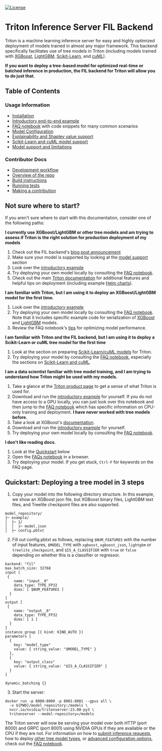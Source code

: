 <!--
# Copyright (c) 2020-2022, NVIDIA CORPORATION. All rights reserved.
#
# Redistribution and use in source and binary forms, with or without
# modification, are permitted provided that the following conditions
# are met:
#  * Redistributions of source code must retain the above copyright
#    notice, this list of conditions and the following disclaimer.
#  * Redistributions in binary form must reproduce the above copyright
#    notice, this list of conditions and the following disclaimer in the
#    documentation and/or other materials provided with the distribution.
#  * Neither the name of NVIDIA CORPORATION nor the names of its
#    contributors may be used to endorse or promote products derived
#    from this software without specific prior written permission.
#
# THIS SOFTWARE IS PROVIDED BY THE COPYRIGHT HOLDERS ``AS IS'' AND ANY
# EXPRESS OR IMPLIED WARRANTIES, INCLUDING, BUT NOT LIMITED TO, THE
# IMPLIED WARRANTIES OF MERCHANTABILITY AND FITNESS FOR A PARTICULAR
# PURPOSE ARE DISCLAIMED.  IN NO EVENT SHALL THE COPYRIGHT OWNER OR
# CONTRIBUTORS BE LIABLE FOR ANY DIRECT, INDIRECT, INCIDENTAL, SPECIAL,
# EXEMPLARY, OR CONSEQUENTIAL DAMAGES (INCLUDING, BUT NOT LIMITED TO,
# PROCUREMENT OF SUBSTITUTE GOODS OR SERVICES; LOSS OF USE, DATA, OR
# PROFITS; OR BUSINESS INTERRUPTION) HOWEVER CAUSED AND ON ANY THEORY
# OF LIABILITY, WHETHER IN CONTRACT, STRICT LIABILITY, OR TORT
# (INCLUDING NEGLIGENCE OR OTHERWISE) ARISING IN ANY WAY OUT OF THE USE
# OF THIS SOFTWARE, EVEN IF ADVISED OF THE POSSIBILITY OF SUCH DAMAGE.
-->

[![License](https://img.shields.io/badge/License-Apache%202.0-blue.svg)](https://opensource.org/licenses/Apache-2.0)

# Triton Inference Server FIL Backend

Triton is a machine learning inference server for easy and highly optimized
deployment of models trained in almost any major framework. This backend
specifically facilitates use of tree models in Triton (including models trained
with [XGBoost](https://xgboost.readthedocs.io/en/stable/),
[LightGBM](https://lightgbm.readthedocs.io/en/v3.3.2/),
[Scikit-Learn](https://scikit-learn.org/stable/), and
[cuML](https://docs.rapids.ai/api/cuml/stable/)).

**If you want to deploy a tree-based model for optimized real-time or
batched inference in production, the FIL backend for Triton will allow you to
do just that.**

## Table of Contents
### Usage Information
- [Installation](docs/install.md)
- [Introductory end-to-end
  example](https://nbviewer.org/github/triton-inference-server/fil_backend/blob/main/notebooks/categorical-fraud-detection/Fraud_Detection_Example.ipynb)
- [FAQ
  notebook](https://nbviewer.org/github/triton-inference-server/fil_backend/blob/main/notebooks/faq/FAQs.ipynb) with code snippets for many common scenarios
- [Model Configuration](docs/model_config.md)
- [Explainability and Shapley value support](docs/explainability.md)
- [Scikit-Learn and cuML model support](docs/sklearn_and_cuml.md)
- [Model support and limitations](docs/model_support.md)

### Contributor Docs
- [Development workflow](docs/workflow.md)
- [Overview of the repo](docs/repo_overview.md)
- [Build instructions](docs/build.md)
- [Running tests](docs/tests.md)
- [Making a contribution](https://github.com/triton-inference-server/fil_backend/blob/main/CONTRIBUTING.md)

## Not sure where to start?
If you aren't sure where to start with this documentation, consider one of the
following paths:

**I currently use XGBoost/LightGBM or other tree models and am trying to assess if Triton is the right solution for production deployment of my models**

1. Check out the FIL backend's [blog post announcement](https://developer.nvidia.com/blog/real-time-serving-for-xgboost-scikit-learn-randomforest-lightgbm-and-more/)
2. Make sure your model is supported by looking at the [model support](docs/model_support.md) section
2. Look over the [introductory example](https://nbviewer.org/github/triton-inference-server/fil_backend/blob/main/notebooks/categorical-fraud-detection/Fraud_Detection_Example.ipynb)
3. Try deploying your own model locally by consulting the [FAQ notebook](https://nbviewer.org/github/triton-inference-server/fil_backend/blob/main/notebooks/faq/FAQs.ipynb).
4. Check out the main [Triton documentation](https://github.com/triton-inference-server/server#triton-inference-server) for additional features and helpful tips on deployment (including example [Helm charts](https://github.com/triton-inference-server/server/blob/main/deploy/gcp/README.md#kubernetes-deploy-triton-inference-server-cluster)).

**I am familiar with Triton, but I am using it to deploy an XGBoost/LightGBM model for the first time.**

1. Look over the [introductory example](https://nbviewer.org/github/triton-inference-server/fil_backend/blob/main/notebooks/categorical-fraud-detection/Fraud_Detection_Example.ipynb)
2. Try deploying your own model locally by consulting the [FAQ notebook](https://nbviewer.org/github/triton-inference-server/fil_backend/blob/main/notebooks/faq/FAQs.ipynb). Note that it includes specific example code for serialization of [XGBoost](https://nbviewer.org/github/triton-inference-server/fil_backend/blob/main/notebooks/faq/FAQs.ipynb#Example-1.1:-Serializing-an-XGBoost-model) and [LightGBM](https://nbviewer.org/github/triton-inference-server/fil_backend/blob/main/notebooks/faq/FAQs.ipynb#Example-1.2-Serializing-a-LightGBM-model) models.
3. Review the FAQ notebook's [tips](https://nbviewer.org/github/triton-inference-server/fil_backend/blob/main/notebooks/faq/FAQs.ipynb#Example-9:-Optimizing-model-performance) for optimizing model performance.

**I am familiar with Triton and the FIL backend, but I am using it to deploy a Scikit-Learn or cuML tree model for the first time**

1. Look at the section on preparing [Scikit-Learn/cuML models](docs/sklearn_and_cuml.md) for Triton.
2. Try deploying your model by consulting the [FAQ notebook](https://nbviewer.org/github/triton-inference-server/fil_backend/blob/main/notebooks/faq/FAQs.ipynb), especially the sections on [Scikit-Learn and cuML](https://nbviewer.org/github/triton-inference-server/fil_backend/blob/main/notebooks/faq/FAQs.ipynb#FAQ-1.3-Can-I-deploy-Scikit-Learn/cuML-models-serialized-with-Pickle?).

**I am a data scientist familiar with tree model training, and I am trying to understand how Triton might be used with my models.**

1. Take a glance at the [Triton product page](https://developer.nvidia.com/nvidia-triton-inference-server) to get a sense of what Triton is used for.
2. Download and run the [introductory example](https://github.com/triton-inference-server/fil_backend/tree/main/notebooks/categorical-fraud-detection) for yourself. If you do not have access to a GPU locally, you can just look over this notebook and then jump to the [FAQ notebook](https://github.com/triton-inference-server/fil_backend/tree/main/notebooks/faq) which has specific information on CPU-only training and deployment.
**I have never worked with tree models before.**
1. Take a look at XGBoost's [documentation](https://xgboost.readthedocs.io/en/stable/get_started.html#python).
2. Download and run the [introductory example](https://github.com/triton-inference-server/fil_backend/tree/main/notebooks/categorical-fraud-detection) for yourself.
3. Try deploying your own model locally by consulting the [FAQ notebook](https://nbviewer.org/github/triton-inference-server/fil_backend/blob/main/notebooks/faq/FAQs.ipynb).

**I don't like reading docs.**

1. Look at the
   [Quickstart](https://github.com/triton-inference-server/fil_backend#quickstart-deploying-a-tree-model-in-3-steps) below
2. Open the [FAQs notebook](https://nbviewer.org/github/triton-inference-server/fil_backend/blob/main/notebooks/faq/FAQs.ipynb) in a browser.
3. Try deploying your model. If you get stuck, `Ctrl-F` for keywords on the
   FAQ page.


## Quickstart: Deploying a tree model in 3 steps
1. Copy your model into the following directory structure. In this
   example, we show an XGBoost json file, but XGBoost binary files,
   LightGBM text files, and Treelite checkpoint files are also supported.
```
model_repository/
├─ example/
│  ├─ 1/
│  │  ├─ model.json
│  ├─ config.pbtxt
```
2. Fill out config.pbtxt as follows, replacing `$NUM_FEATURES` with the number
   of input features, `$MODEL_TYPE` with `xgboost`, `xgboost_json`,
   `lightgbm` or `treelite_checkpoint`, and `$IS_A_CLASSIFIER` with `true`
   or `false` depending on whether this is a classifier or regressor.
```
backend: "fil"
max_batch_size: 32768
input [
 {
    name: "input__0"
    data_type: TYPE_FP32
    dims: [ $NUM_FEATURES ]
  }
]
output [
 {
    name: "output__0"
    data_type: TYPE_FP32
    dims: [ 1 ]
  }
]
instance_group [{ kind: KIND_AUTO }]
parameters [
  {
    key: "model_type"
    value: { string_value: "$MODEL_TYPE" }
  },
  {
    key: "output_class"
    value: { string_value: "$IS_A_CLASSIFIER" }
  }
]

dynamic_batching {}
```
3. Start the server:
```
docker run -p 8000:8000 -p 8001:8001 --gpus all \
  -v ${PWD}/model_repository:/models \
  nvcr.io/nvidia/tritonserver:23.08-py3 \
  tritonserver --model-repository=/models
```

The Triton server will now be serving your model over both HTTP (port 8000)
and GRPC (port 8001) using NVIDIA GPUs if they are available or the CPU if
they are not. For information on how to [submit inference
requests](https://nbviewer.org/github/triton-inference-server/fil_backend/blob/main/notebooks/faq/FAQs.ipynb#FAQ-5:-How-do-I-submit-an-inference-request-to-Triton?), how to
deploy [other tree model types](https://nbviewer.org/github/triton-inference-server/fil_backend/blob/main/notebooks/faq/FAQs.ipynb#FAQ-1:-What-can-I-deploy-with-the-FIL-backend?), or [advanced configuration options](https://nbviewer.org/github/triton-inference-server/fil_backend/blob/main/notebooks/faq/FAQs.ipynb#FAQ-9:-How-can-we-improve-performance-of-models-deployed-with-the-FIL-backend?), check out the [FAQ notebook](https://nbviewer.org/github/triton-inference-server/fil_backend/blob/main/notebooks/faq/FAQs.ipynb).
